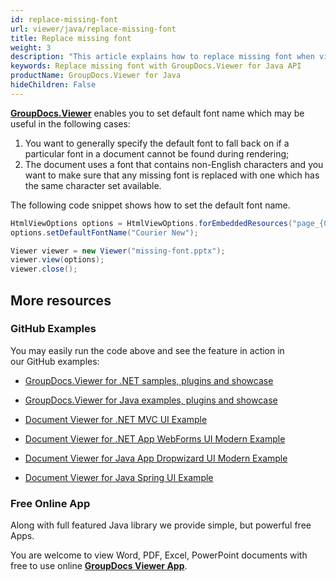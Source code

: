 ```yaml
---
id: replace-missing-font
url: viewer/java/replace-missing-font
title: Replace missing font
weight: 3
description: "This article explains how to replace missing font when viewing documents with GroupDocs.Viewer within your Java applications."
keywords: Replace missing font with GroupDocs.Viewer for Java API
productName: GroupDocs.Viewer for Java
hideChildren: False
---
```

[**GroupDocs.Viewer**](https://products.groupdocs.com/viewer/java) enables you to set default font name which may be useful in the following cases:

1.  You want to generally specify the default font to fall back on if a particular font in a document cannot be found during rendering;
2.  The document uses a font that contains non-English characters and you want to make sure that any missing font is replaced with one which has the same character set available.

The following code snippet shows how to set the default font name.

```csharp
HtmlViewOptions options = HtmlViewOptions.forEmbeddedResources("page_{0}.html");
options.setDefaultFontName("Courier New");

Viewer viewer = new Viewer("missing-font.pptx");
viewer.view(options);        
viewer.close();
```

## More resources

### GitHub Examples

You may easily run the code above and see the feature in action in our GitHub examples:

*   [GroupDocs.Viewer for .NET samples, plugins and showcase](https://github.com/groupdocs-viewer/GroupDocs.Viewer-for-.NET)
    
*   [GroupDocs.Viewer for Java examples, plugins and showcase](https://github.com/groupdocs-viewer/GroupDocs.Viewer-for-Java)
    
*   [Document Viewer for .NET MVC UI Example](https://github.com/groupdocs-viewer/GroupDocs.Viewer-for-.NET-MVC) 
    
*   [Document Viewer for .NET App WebForms UI Modern Example](https://github.com/groupdocs-viewer/GroupDocs.Viewer-for-.NET-WebForms)
    
*   [Document Viewer for Java App Dropwizard UI Modern Example](https://github.com/groupdocs-viewer/GroupDocs.Viewer-for-Java-Dropwizard)
    
*   [Document Viewer for Java Spring UI Example](https://github.com/groupdocs-viewer/GroupDocs.Viewer-for-Java-Spring)
    

### Free Online App

Along with full featured Java library we provide simple, but powerful free Apps.

You are welcome to view Word, PDF, Excel, PowerPoint documents with free to use online **[GroupDocs Viewer App](https://products.groupdocs.app/viewer)**.
